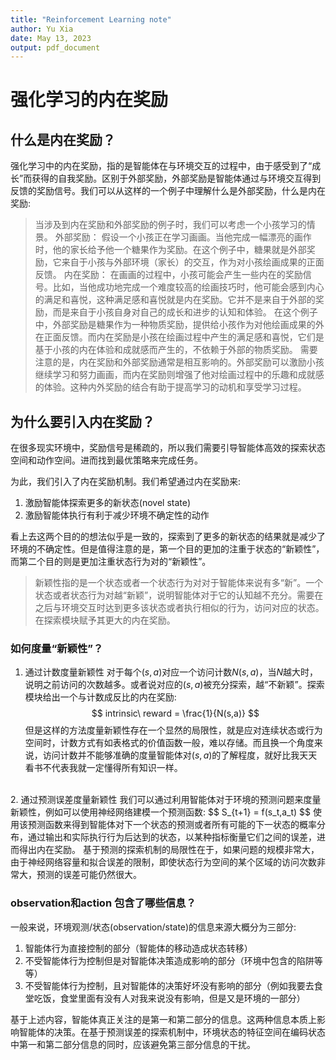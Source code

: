 ```yaml
---
title: "Reinforcement Learning note"
author: Yu Xia
date: May 13, 2023
output: pdf_document
---
```

# 强化学习的内在奖励
## 什么是内在奖励？
强化学习中的内在奖励，指的是智能体在与环境交互的过程中，由于感受到了“成长”而获得的自我奖励。区别于外部奖励，外部奖励是智能体通过与环境交互得到反馈的奖励信号。我们可以从这样的一个例子中理解什么是外部奖励，什么是内在奖励:
>当涉及到内在奖励和外部奖励的例子时，我们可以考虑一个小孩学习的情景。
外部奖励：
假设一个小孩正在学习画画。当他完成一幅漂亮的画作时，他的家长给予他一个糖果作为奖励。在这个例子中，糖果就是外部奖励，它来自于小孩与外部环境（家长）的交互，作为对小孩绘画成果的正面反馈。
内在奖励：
在画画的过程中，小孩可能会产生一些内在的奖励信号。比如，当他成功地完成一个难度较高的绘画技巧时，他可能会感到内心的满足和喜悦，这种满足感和喜悦就是内在奖励。它并不是来自于外部的奖励，而是来自于小孩自身对自己的成长和进步的认知和体验。
在这个例子中，外部奖励是糖果作为一种物质奖励，提供给小孩作为对他绘画成果的外在正面反馈。而内在奖励是小孩在绘画过程中产生的满足感和喜悦，它们是基于小孩的内在体验和成就感而产生的，不依赖于外部的物质奖励。
需要注意的是，内在奖励和外部奖励通常是相互影响的。外部奖励可以激励小孩继续学习和努力画画，而内在奖励则增强了他对绘画过程中的乐趣和成就感的体验。这种内外奖励的结合有助于提高学习的动机和享受学习过程。

## 为什么要引入内在奖励？
在很多现实环境中，奖励信号是稀疏的，所以我们需要引导智能体高效的探索状态空间和动作空间。进而找到最优策略来完成任务。

为此，我们引入了内在奖励机制。我们希望通过内在奖励来:
1. 激励智能体探索更多的新状态(novel state)
2. 激励智能体执行有利于减少环境不确定性的动作

看上去这两个目的的想法似乎是一致的，探索到了更多的新状态的结果就是减少了环境的不确定性。但是值得注意的是，第一个目的更加的注重于状态的“新颖性”，而第二个目的则是更加注重状态行为对的“新颖性”。
> 新颖性指的是一个状态或者一个状态行为对对于智能体来说有多“新”。一个状态或者状态行为对越“新颖”，说明智能体对于它的认知越不充分。需要在之后与环境交互时达到更多该状态或者执行相似的行为，访问对应的状态。在探索模块赋予其更大的内在奖励。

### 如何度量“新颖性”？
1. 通过计数度量新颖性
对于每个$(s,a)$对应一个访问计数$N(s,a)$，当$N$越大时，说明之前访问的次数越多。或者说对应的$(s,a)$被充分探索，越“不新颖”。探索模块给出一个与计数成反比的内在奖励:
$$
intrinsic\ reward = \frac{1}{N(s,a)}
$$
但是这样的方法度量新颖性存在一个显然的局限性，就是应对连续状态或行为空间时，计数方式有如表格式的价值函数一般，难以存储。而且换一个角度来说，访问计数并不能够准确的度量智能体对$(s,a)$的了解程度，就好比我天天看书不代表我就一定懂得所有知识一样。
<br>
2. 通过预测误差度量新颖性
我们可以通过利用智能体对于环境的预测问题来度量新颖性，例如可以使用神经网络建模一个预测函数:
$$
S_{t+1} = f(s_t,a_t)
$$
使用该预测函数来得到智能体对下一个状态的预测或者所有可能的下一状态的概率分布，通过输出和实际执行行为后达到的状态，以某种指标衡量它们之间的误差，进而得出内在奖励。
基于预测的探索机制的局限性在于，如果问题的规模非常大，由于神经网络容量和拟合误差的限制，即使状态行为空间的某个区域的访问次数非常大，预测的误差可能仍然很大。

### observation和action 包含了哪些信息？
一般来说，环境观测/状态(observation/state)的信息来源大概分为三部分:
1. 智能体行为直接控制的部分（智能体的移动造成状态转移）
2. 不受智能体行为控制但是对智能体决策造成影响的部分（环境中包含的陷阱等等）
3. 不受智能体行为控制，且对智能体的决策好坏没有影响的部分（例如我要去食堂吃饭，食堂里面有没有人对我来说没有影响，但是又是环境的一部分）

基于上述内容，智能体真正关注的是第一和第二部分的信息。这两种信息本质上影响智能体的决策。在基于预测误差的探索机制中，环境状态的特征空间在编码状态中第一和第二部分信息的同时，应该避免第三部分信息的干扰。